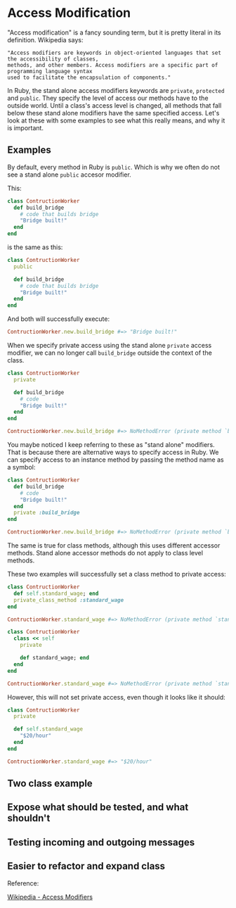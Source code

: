 # Access Modification

"Access modification" is a fancy sounding term, but it is pretty literal in its definition. Wikipedia says:

```
"Access modifiers are keywords in object-oriented languages that set the accessibility of classes,
methods, and other members. Access modifiers are a specific part of programming language syntax
used to facilitate the encapsulation of components."
```

In Ruby, the stand alone access modifiers keywords are `private`, `protected` and `public`. They specify the level of access our methods have to the outside world. Until a class's access level is changed, all methods that fall below these stand alone modifiers have the same specified access. Let's look at these with some examples to see what this really means, and why it is important.

## Examples

By default, every method in Ruby is `public`. Which is why we often do not see a stand alone `public` accesor modifier. 

This:

```ruby
class ContructionWorker
  def build_bridge
    # code that builds bridge
    "Bridge built!"
  end
end
```

is the same as this:

```ruby
class ContructionWorker
  public

  def build_bridge
    # code that builds bridge
    "Bridge built!"
  end
end
```

And both will successfully execute:

```ruby
ContructionWorker.new.build_bridge #=> "Bridge built!"
```

When we specify private access using the stand alone `private` access modifier, we can no longer call `build_bridge` outside the context of the class.

```ruby
class ContructionWorker
  private

  def build_bridge
    # code
    "Bridge built!"
  end
end

ContructionWorker.new.build_bridge #=> NoMethodError (private method `build_bridge' called for #<ContructionWorker:0x00007fb390842ab0>)
```

You maybe noticed I keep referring to these as "stand alone" modifiers. That is because there are alternative ways to specify access in Ruby. We can specify access to an instance method by passing the method name as a symbol:


```ruby
class ContructionWorker
  def build_bridge
    # code
    "Bridge built!"
  end
  private :build_bridge
end

ContructionWorker.new.build_bridge #=> NoMethodError (private method `build_bridge' called for #<ContructionWorker:0x00007fb392124cb8>)
```

The same is true for class methods, although this uses different accessor methods. Stand alone accessor methods do not apply to class level methods.

These two examples will successfully set a class method to private access:

```ruby
class ContructionWorker
  def self.standard_wage; end
  private_class_method :standard_wage
end

ContructionWorker.standard_wage #=> NoMethodError (private method `standard_wage' called for ContructionWorker:Class)
```

```ruby
class ContructionWorker
  class << self
    private

    def standard_wage; end
  end
end

ContructionWorker.standard_wage #=> NoMethodError (private method `standard_wage' called for ContructionWorker:Class)
```

However, this will not set private access, even though it looks like it should:

```ruby
class ContructionWorker
  private

  def self.standard_wage
    "$20/hour"
  end
end

ContructionWorker.standard_wage #=> "$20/hour"
```



## Two class example

## Expose what should be tested, and what shouldn't

## Testing incoming and outgoing messages

## Easier to refactor and expand class


Reference:

[Wikipedia - Access Modifiers](https://en.wikipedia.org/wiki/Access_modifiers)